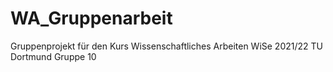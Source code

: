# WA_Gruppenarbeit
Gruppenprojekt für den Kurs Wissenschaftliches Arbeiten WiSe 2021/22 TU Dortmund Gruppe 10

